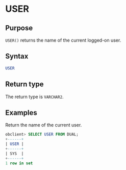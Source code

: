 # USER

## Purpose

`USER()` returns the name of the current logged-on user.

## Syntax

```sql
USER
```

## Return type

The return type is `VARCHAR2`.

## Examples

Return the name of the current user.

```sql
obclient> SELECT USER FROM DUAL;
+------+
| USER |
+------+
| SYS  |
+------+
1 row in set
```
